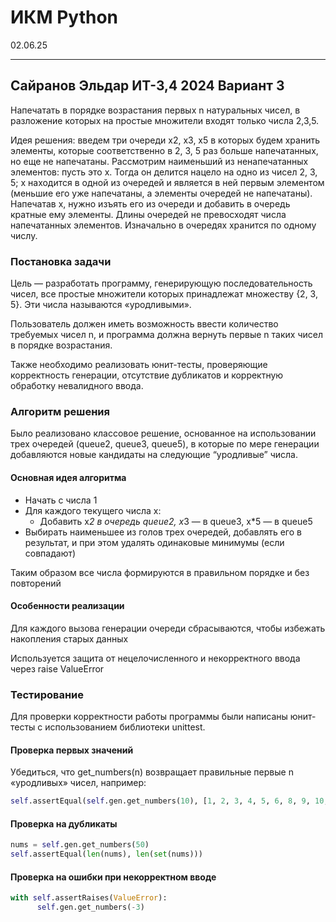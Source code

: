 # ИКМ Python

02.06.25

---

## Сайранов Эльдар ИТ-3,4 2024 Вариант 3

Напечатать в порядке возрастания первых n натуральных чисел, в разложение которых на простые множители входят только числа 2,3,5.

Идея решения: введем три очереди x2, x3, x5 в которых будем хранить элементы, которые соответственно в 2, 3, 5 раз больше напечатанных, но еще не напечатаны. Рассмотрим наименьший из ненапечатанных элементов: пусть это x. Тогда он делится нацело на одно из чисел 2, 3, 5; x находится в одной из очередей и является в ней первым элементом (меньшие его уже напечатаны, а элементы очередей не напечатаны). Напечатав x, нужно изъять его из очереди и добавить в очередь кратные ему элементы. Длины очередей не превосходят числа напечатанных элементов. Изначально в очередях хранится по одному числу.

### Постановка задачи

Цель — разработать программу, генерирующую последовательность чисел, все простые множители которых принадлежат множеству {2, 3, 5}. Эти числа называются «уродливыми».

Пользователь должен иметь возможность ввести количество требуемых чисел n, и программа должна вернуть первые n таких чисел в порядке возрастания.

Также необходимо реализовать юнит-тесты, проверяющие корректность генерации, отсутствие дубликатов и корректную обработку невалидного ввода.

### Алгоритм решения

Было реализовано классовое решение, основанное на использовании трех очередей (queue2, queue3, queue5), в которые по мере генерации добавляются новые кандидаты на следующие “уродливые” числа.

#### Основная идея алгоритма
- Начать с числа 1
- Для каждого текущего числа x:
  - Добавить x*2 в очередь queue2, x*3 — в queue3, x*5 — в queue5
- Выбирать наименьшее из голов трех очередей, добавлять его в результат, и при этом удалять одинаковые минимумы (если совпадают)

Таким образом все числа формируются в правильном порядке и без повторений

#### Особенности реализации

  Для каждого вызова генерации очереди сбрасываются, чтобы избежать накопления старых данных

  Используется защита от нецелочисленного и некорректного ввода через raise ValueError

### Тестирование

  Для проверки корректности работы программы были написаны юнит-тесты с использованием библиотеки unittest.

#### Проверка первых значений

  Убедиться, что get_numbers(n) возвращает правильные первые n «уродливых» чисел, например:

```python
self.assertEqual(self.gen.get_numbers(10), [1, 2, 3, 4, 5, 6, 8, 9, 10, 12])
```
  
#### Проверка на дубликаты

```python
nums = self.gen.get_numbers(50)
self.assertEqual(len(nums), len(set(nums)))
```
  
#### Проверка на ошибки при некорректном вводе

```python
with self.assertRaises(ValueError):
      self.gen.get_numbers(-3)
```
